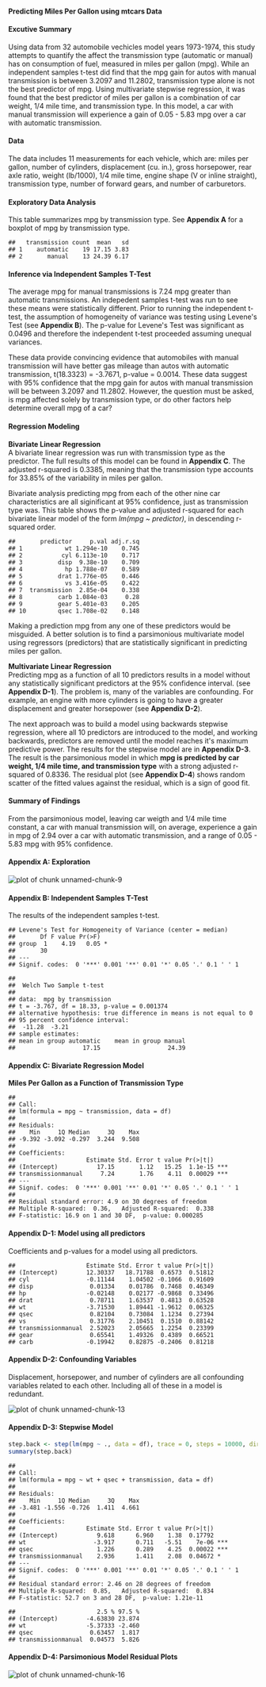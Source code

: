 #### Predicting Miles Per Gallon using mtcars Data  




#### Excutive Summary  
Using data from 32 automobile vechicles model years 1973-1974, this study attempts to quantify the affect the transmission type (automatic or manual) has on consumption of fuel, measured in miles per gallon (mpg). While an independent samples t-test did find that the mpg gain for autos with manual transmission is between 3.2097 and 11.2802, transmission type alone is not the best predictor of mpg.  Using multivariate stepwise regression, it was found that the best predictor of miles per gallon is a combination of car weight, 1/4 mile time, and transmission type. In this model, a car with manual transmission  will experience a gain of 0.05 - 5.83 mpg over a car with automatic transmission.  

#### Data  
The data includes 11 measurements for each vehicle, which are: miles per gallon, number of cylinders, displacement (cu. in.), gross horsepower, rear axle ratio, weight (lb/1000), 1/4 mile time, engine shape (V or inline straight), transmission type, number of forward gears, and number of carburetors.

#### Exploratory Data Analysis
This table summarizes mpg by transmission type. See **Appendix A** for a boxplot of mpg by transmission type.  


```
##   transmission count  mean   sd
## 1    automatic    19 17.15 3.83
## 2       manual    13 24.39 6.17
```

#### Inference via Independent Samples T-Test  

The average mpg for manual transmissions is 7.24 mpg greater than automatic transmissions. An indepedent samples t-test was run to see these means were statistically different. Prior to running the independent t-test, the assumption of homogeneity of variance was testing using Levene's Test (see **Appendix B**). The p-value for Levene's Test was significant as 0.0496 and therefore the independent t-test proceeded assuming unequal variances.  

These data provide convincing evidence that automobiles with manual transmission will have better gas mileage than autos with automatic transmission, t(18.3323) = -3.7671, p-value = 0.0014.   These data suggest with 95% confidence that the mpg gain for autos with manual transmission will be between  3.2097 and 11.2802. However, the question must be asked, is mpg affected solely by transmission type, or do other factors help determine overall mpg of a car?

#### Regression Modeling  

**Bivariate Linear Regression**  
A bivariate linear regression was run with transmission type as the predictor. The full results of this model can be found in **Appendix C**. The adjusted r-squared is 0.3385, meaning that the transmission type accounts for 33.85% of the variability in miles per gallon. 

Bivariate analysis predicting mpg from each of the other nine car characteristics are all siginificant at 95% confidence, just as transmission type was. This table shows the p-value and adjusted r-squared for each bivariate linear model of the form *lm(mpg ~ predictor)*, in descending r-squared order.    


```
##       predictor     p.val adj.r.sq
## 1            wt 1.294e-10    0.745
## 2           cyl 6.113e-10    0.717
## 3          disp  9.38e-10    0.709
## 4            hp 1.788e-07    0.589
## 5          drat 1.776e-05    0.446
## 6            vs 3.416e-05    0.422
## 7  transmission  2.85e-04    0.338
## 8          carb 1.084e-03     0.28
## 9          gear 5.401e-03    0.205
## 10         qsec 1.708e-02    0.148
```
Making a prediction mpg from any one of these predictors would be misguided. A better solution is to find a parsimonious multivariate model using regressors (predictors) that are statistically significant in predicting miles per gallon. 

**Multivariate Linear Regression**  
Predicting mpg as a function of all 10 predictors results in a model without any statistically significant predictors at the 95% confidence interval. (see **Appendix D-1**). The problem is, many of the variables are confounding. For example, an engine with more cylinders is going to have a greater displacement and greater horsepower (see **Appendix D-2**). 

The next approach was to build a model using backwards stepwise regression, where all 10 predictors are introduced to the model, and working backwards, predictors are removed until the model reaches it's maximum predictive power. The results for the stepwise model are in **Appendix D-3**. The result is the parsimonious model in which **mpg is predicted by car weight, 1/4 mile time, and transmission type** with a strong adjusted r-squared of 0.8336. The residual plot (see **Appendix D-4**) shows random scatter of the fitted values against the residual, which is a sign of good fit.  

#### Summary of Findings  


From the parsimonious model, leaving car weigth and 1/4 mile time constant, a car with manual transmission will, on average, experience a gain in mpg of 2.94 over a car with automatic transmission, and a range of 0.05 - 5.83 mpg with 95% confidence.  

#### Appendix A: Exploration  

![plot of chunk unnamed-chunk-9](./regression_models_project_files/figure-html/unnamed-chunk-9.png) 

#### Appendix B: Independent Samples T-Test 
The results of the independent samples t-test.  

```
## Levene's Test for Homogeneity of Variance (center = median)
##       Df F value Pr(>F)  
## group  1    4.19   0.05 *
##       30                 
## ---
## Signif. codes:  0 '***' 0.001 '**' 0.01 '*' 0.05 '.' 0.1 ' ' 1
```

```
## 
## 	Welch Two Sample t-test
## 
## data:  mpg by transmission
## t = -3.767, df = 18.33, p-value = 0.001374
## alternative hypothesis: true difference in means is not equal to 0
## 95 percent confidence interval:
##  -11.28  -3.21
## sample estimates:
## mean in group automatic    mean in group manual 
##                   17.15                   24.39
```

#### Appendix C: Bivariate Regression Model  
**Miles Per Gallon as a Function of Transmission Type**    

```
## 
## Call:
## lm(formula = mpg ~ transmission, data = df)
## 
## Residuals:
##    Min     1Q Median     3Q    Max 
## -9.392 -3.092 -0.297  3.244  9.508 
## 
## Coefficients:
##                    Estimate Std. Error t value Pr(>|t|)    
## (Intercept)           17.15       1.12   15.25  1.1e-15 ***
## transmissionmanual     7.24       1.76    4.11  0.00029 ***
## ---
## Signif. codes:  0 '***' 0.001 '**' 0.01 '*' 0.05 '.' 0.1 ' ' 1
## 
## Residual standard error: 4.9 on 30 degrees of freedom
## Multiple R-squared:  0.36,	Adjusted R-squared:  0.338 
## F-statistic: 16.9 on 1 and 30 DF,  p-value: 0.000285
```

#### Appendix D-1: Model using all predictors
Coefficients and p-values for a model using all predictors.

```
##                    Estimate Std. Error t value Pr(>|t|)
## (Intercept)        12.30337   18.71788  0.6573  0.51812
## cyl                -0.11144    1.04502 -0.1066  0.91609
## disp                0.01334    0.01786  0.7468  0.46349
## hp                 -0.02148    0.02177 -0.9868  0.33496
## drat                0.78711    1.63537  0.4813  0.63528
## wt                 -3.71530    1.89441 -1.9612  0.06325
## qsec                0.82104    0.73084  1.1234  0.27394
## vs                  0.31776    2.10451  0.1510  0.88142
## transmissionmanual  2.52023    2.05665  1.2254  0.23399
## gear                0.65541    1.49326  0.4389  0.66521
## carb               -0.19942    0.82875 -0.2406  0.81218
```
#### Appendix D-2: Confounding Variables
Displacement, horsepower, and number of cylinders are all confounding variables related to each other. Including all of these in a model is redundant.  

![plot of chunk unnamed-chunk-13](./regression_models_project_files/figure-html/unnamed-chunk-13.png) 

#### Appendix D-3: Stepwise Model

```r
step.back <- step(lm(mpg ~ ., data = df), trace = 0, steps = 10000, direction = "backward")
summary(step.back)
```

```
## 
## Call:
## lm(formula = mpg ~ wt + qsec + transmission, data = df)
## 
## Residuals:
##    Min     1Q Median     3Q    Max 
## -3.481 -1.556 -0.726  1.411  4.661 
## 
## Coefficients:
##                    Estimate Std. Error t value Pr(>|t|)    
## (Intercept)           9.618      6.960    1.38  0.17792    
## wt                   -3.917      0.711   -5.51    7e-06 ***
## qsec                  1.226      0.289    4.25  0.00022 ***
## transmissionmanual    2.936      1.411    2.08  0.04672 *  
## ---
## Signif. codes:  0 '***' 0.001 '**' 0.01 '*' 0.05 '.' 0.1 ' ' 1
## 
## Residual standard error: 2.46 on 28 degrees of freedom
## Multiple R-squared:  0.85,	Adjusted R-squared:  0.834 
## F-statistic: 52.7 on 3 and 28 DF,  p-value: 1.21e-11
```

```
##                       2.5 % 97.5 %
## (Intercept)        -4.63830 23.874
## wt                 -5.37333 -2.460
## qsec                0.63457  1.817
## transmissionmanual  0.04573  5.826
```

#### Appendix D-4: Parsimonious Model Residual Plots
![plot of chunk unnamed-chunk-16](./regression_models_project_files/figure-html/unnamed-chunk-16.png) 

